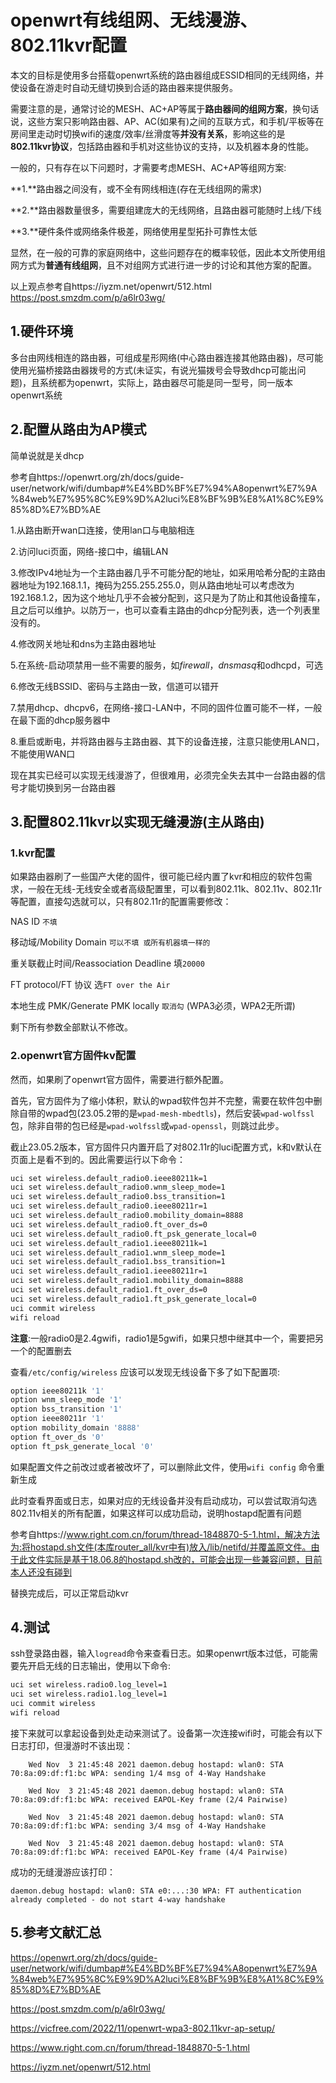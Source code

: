 # openwrt有线组网、无线漫游、802.11kvr配置

本文的目标是使用多台搭载openwrt系统的路由器组成ESSID相同的无线网络，并使设备在游走时自动无缝切换到合适的路由器来提供服务。

需要注意的是，通常讨论的MESH、AC+AP等属于**路由器间的组网方案**，换句话说，这些方案只影响路由器、AP、AC(如果有)之间的互联方式，和手机/平板等在房间里走动时切换wifi的速度/效率/丝滑度等**并没有关系**，影响这些的是**802.11kvr协议**，包括路由器和手机对这些协议的支持，以及机器本身的性能。

一般的，只有存在以下问题时，才需要考虑MESH、AC+AP等组网方案:

**1.**路由器之间没有，或不全有网线相连(存在无线组网的需求)

**2.**路由器数量很多，需要组建庞大的无线网络，且路由器可能随时上线/下线

**3.**硬件条件或网络条件极差，网络使用星型拓扑可靠性太低

显然，在一般的可靠的家庭网络中，这些问题存在的概率较低，因此本文所使用组网方式为**普通有线组网**，且不对组网方式进行进一步的讨论和其他方案的配置。

以上观点参考自https://iyzm.net/openwrt/512.html https://post.smzdm.com/p/a6lr03wg/

## 1.硬件环境

多台由网线相连的路由器，可组成星形网络(中心路由器连接其他路由器)，尽可能使用光猫桥接路由器拨号的方式(未证实，有说光猫拨号会导致dhcp可能出问题)，且系统都为openwrt，实际上，路由器尽可能是同一型号，同一版本openwrt系统

## 2.配置从路由为AP模式

简单说就是关dhcp

参考自https://openwrt.org/zh/docs/guide-user/network/wifi/dumbap#%E4%BD%BF%E7%94%A8openwrt%E7%9A%84web%E7%95%8C%E9%9D%A2luci%E8%BF%9B%E8%A1%8C%E9%85%8D%E7%BD%AE

1.从路由断开wan口连接，使用lan口与电脑相连

2.访问luci页面，网络-接口中，编辑LAN

3.修改IPv4地址为一个主路由器几乎不可能分配的地址，如采用哈希分配的主路由器地址为192.168.1.1，掩码为255.255.255.0，则从路由地址可以考虑改为192.168.1.2，因为这个地址几乎不会被分配到，这只是为了防止和其他设备撞车，且之后可以维护。以防万一，也可以查看主路由的dhcp分配列表，选一个列表里没有的。

4.修改网关地址和dns为主路由器地址

5.在系统-启动项禁用一些不需要的服务，如*firewall*，*dnsmasq*和odhcpd，可选

6.修改无线BSSID、密码与主路由一致，信道可以错开

7.禁用dhcp、dhcpv6，在网络-接口-LAN中，不同的固件位置可能不一样，一般在最下面的dhcp服务器中

8.重启或断电，并将路由器与主路由器、其下的设备连接，注意只能使用LAN口，不能使用WAN口

现在其实已经可以实现无线漫游了，但很难用，必须完全失去其中一台路由器的信号才能切换到另一台路由器

## 3.配置802.11kvr以实现无缝漫游(主从路由)

### 1.kvr配置

如果路由器刷了一些国产大佬的固件，很可能已经内置了kvr和相应的软件包需求，一般在无线-无线安全或者高级配置里，可以看到802.11k、802.11v、802.11r等配置，直接勾选就可以，只有802.11r的配置需要修改：

NAS ID `不填`

移动域/Mobility Domain `可以不填 或所有机器填一样的`

重关联截止时间/Reassociation Deadline 填`20000`

FT protocol/FT 协议 选`FT over the Air`

本地生成 PMK/Generate PMK locally `取消勾`  (WPA3必须，WPA2无所谓)

剩下所有参数全部默认不修改。

### 2.openwrt官方固件kv配置

然而，如果刷了openwrt官方固件，需要进行额外配置。

首先，官方固件为了缩小体积，默认的wpad软件包并不完整，需要在软件包中删除自带的wpad包(23.05.2带的是`wpad-mesh-mbedtls`)，然后安装`wpad-wolfssl`包，除非自带的包已经是`wpad-wolfssl`或`wpad-openssl`，则跳过此步。

截止23.05.2版本，官方固件只内置开启了对802.11r的luci配置方式，k和v默认在页面上是看不到的。因此需要运行以下命令：

```bash
uci set wireless.default_radio0.ieee80211k=1
uci set wireless.default_radio0.wnm_sleep_mode=1
uci set wireless.default_radio0.bss_transition=1
uci set wireless.default_radio0.ieee80211r=1
uci set wireless.default_radio0.mobility_domain=8888
uci set wireless.default_radio0.ft_over_ds=0
uci set wireless.default_radio0.ft_psk_generate_local=0
uci set wireless.default_radio1.ieee80211k=1
uci set wireless.default_radio1.wnm_sleep_mode=1
uci set wireless.default_radio1.bss_transition=1
uci set wireless.default_radio1.ieee80211r=1
uci set wireless.default_radio1.mobility_domain=8888
uci set wireless.default_radio1.ft_over_ds=0
uci set wireless.default_radio1.ft_psk_generate_local=0
uci commit wireless
wifi reload
```

**注意**:一般radio0是2.4gwifi，radio1是5gwifi，如果只想中继其中一个，需要把另一个的配置删去

查看`/etc/config/wireless` 应该可以发现无线设备下多了如下配置项:

```bash
option ieee80211k '1'
option wnm_sleep_mode '1'
option bss_transition '1'
option ieee80211r '1'
option mobility_domain '8888'
option ft_over_ds '0'
option ft_psk_generate_local '0'
```

如果配置文件之前改过或者被改坏了，可以删除此文件，使用`wifi config` 命令重新生成

此时查看界面或日志，如果对应的无线设备并没有启动成功，可以尝试取消勾选802.11v相关的所有配置，如果这样可以成功启动，说明hostapd配置有问题

参考自https://www.right.com.cn/forum/thread-1848870-5-1.html，解决方法为:将hostapd.sh文件(本库router_all/kvr中有)放入/lib/netifd/并覆盖原文件。由于此文件实际是基于18.06.8的hostapd.sh改的，可能会出现一些兼容问题，目前本人还没有碰到

替换完成后，可以正常启动kvr

## 4.测试

ssh登录路由器，输入`logread`命令来查看日志。如果openwrt版本过低，可能需要先开启无线的日志输出，使用以下命令:

```bash
uci set wireless.radio0.log_level=1
uci set wireless.radio1.log_level=1
uci commit wireless
wifi reload
```

接下来就可以拿起设备到处走动来测试了。设备第一次连接wifi时，可能会有以下日志打印，但漫游时不该出现：

```
    Wed Nov  3 21:45:48 2021 daemon.debug hostapd: wlan0: STA 70:8a:09:df:f1:bc WPA: sending 1/4 msg of 4-Way Handshake 

    Wed Nov  3 21:45:48 2021 daemon.debug hostapd: wlan0: STA 70:8a:09:df:f1:bc WPA: received EAPOL-Key frame (2/4 Pairwise) 

    Wed Nov  3 21:45:48 2021 daemon.debug hostapd: wlan0: STA 70:8a:09:df:f1:bc WPA: sending 3/4 msg of 4-Way Handshake 

    Wed Nov  3 21:45:48 2021 daemon.debug hostapd: wlan0: STA 70:8a:09:df:f1:bc WPA: received EAPOL-Key frame (4/4 Pairwise)
```

成功的无缝漫游应该打印：

```
daemon.debug hostapd: wlan0: STA e0:...:30 WPA: FT authentication already completed - do not start 4-way handshake
```

## 5.参考文献汇总

https://openwrt.org/zh/docs/guide-user/network/wifi/dumbap#%E4%BD%BF%E7%94%A8openwrt%E7%9A%84web%E7%95%8C%E9%9D%A2luci%E8%BF%9B%E8%A1%8C%E9%85%8D%E7%BD%AE

https://post.smzdm.com/p/a6lr03wg/

https://vicfree.com/2022/11/openwrt-wpa3-802.11kvr-ap-setup/

https://www.right.com.cn/forum/thread-1848870-5-1.html

https://iyzm.net/openwrt/512.html
